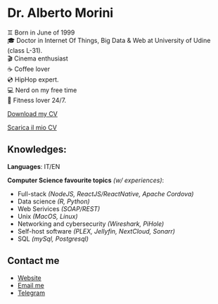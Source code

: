 # Dr. Alberto Morini

♊️ Born in June of 1999  <br/>
🎓 Doctor in Internet Of Things, Big Data & Web at University of Udine (class L-31). <br/>
🎬 Cinema enthusiast <br/>
☕️ Coffee lover <br/>
💿 HipHop expert. <br/>
💻 Nerd on my free time <br/>
🏓 Fitness lover 24/7. <br/>

<a href='https://albertomorini.github.io/docs/cv_AlbertoMorini-eng.pdf'> Download my CV</a>

<a href='https://albertomorini.github.io/docs/cv_AlbertoMorini.pdf'> Scarica il mio CV</a>


## Knowledges:

**Languages**: IT/EN

**Computer Science favourite topics** *(w/ experiences)*:
- Full-stack *(NodeJS, ReactJS/ReactNative, Apache Cordova)*
- Data science *(R, Python)*
- Web Serivices *(SOAP/REST)*
- Unix *(MacOS, Linux)*
- Networking and cybersecurity *(Wireshark, PiHole)*
- Self-host software *(PLEX, Jellyfin, NextCloud, Sonarr)*
- SQL *(mySql, Postgresql)*


## Contact me
- <a href='https://albertomorini.github.io'> Website</a>
- <a href='mailto:99morini@gmail.com'> Email me </a>
- <a href="https://t.me/albertomorini">Telegram</a>
